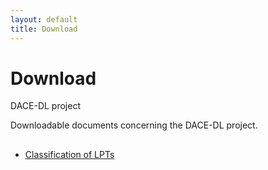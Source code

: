 ```yaml
---
layout: default
title: Download
---
```


<div class="post">
	<h1 class="pageTitle">Download</h1>
	<p class="intro">DACE-DL project</p>
	<p>Downloadable documents concerning the DACE-DL project. </p>
	<h2></h2>
	<ul>
		<li><a href="{{ site.url }}/assets/download/Classification of LPTs.pdf" title= "Classification of LPTs" download>Classification of LPTs</a></li>
    </ul>    
</div>